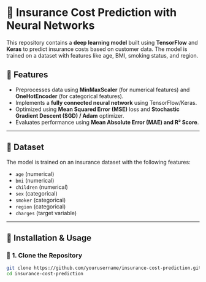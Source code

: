 # 🚀 Insurance Cost Prediction with Neural Networks  

This repository contains a **deep learning model** built using **TensorFlow** and **Keras** to predict insurance costs based on customer data. The model is trained on a dataset with features like age, BMI, smoking status, and region.

## 📌 Features  
- Preprocesses data using **MinMaxScaler** (for numerical features) and **OneHotEncoder** (for categorical features).  
- Implements a **fully connected neural network** using TensorFlow/Keras.  
- Optimized using **Mean Squared Error (MSE)** loss and **Stochastic Gradient Descent (SGD) / Adam** optimizer.  
- Evaluates performance using **Mean Absolute Error (MAE) and R² Score**.  

---

## 📂 Dataset  
The model is trained on an insurance dataset with the following features:  
- `age` (numerical)  
- `bmi` (numerical)  
- `children` (numerical)  
- `sex` (categorical)  
- `smoker` (categorical)  
- `region` (categorical)  
- `charges` (target variable)  

---

## 📜 Installation & Usage  

### 🔧 **1. Clone the Repository**
```bash
git clone https://github.com/yourusername/insurance-cost-prediction.git
cd insurance-cost-prediction
